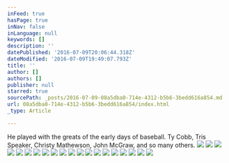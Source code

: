 ```yaml
---
inFeed: true
hasPage: true
inNav: false
inLanguage: null
keywords: []
description: ''
datePublished: '2016-07-09T20:06:44.318Z'
dateModified: '2016-07-09T19:49:07.793Z'
title: ''
author: []
authors: []
publisher: null
starred: true
sourcePath: _posts/2016-07-09-08a5dba0-714e-4312-b5b6-3bedd616a854.md
url: 08a5dba0-714e-4312-b5b6-3bedd616a854/index.html
_type: Article

---
```

He played with the greats of the early days of baseball. Ty Cobb, Tris Speaker, Christy Mathewson, John McGraw, and so many others.
![](https://the-grid-user-content.s3-us-west-2.amazonaws.com/310e2933-4199-4b79-9fd7-7436271bd51b.jpg)
![](https://the-grid-user-content.s3-us-west-2.amazonaws.com/aeabfd6a-ccba-4825-a330-a423ae92eeb5.jpg)
![](https://the-grid-user-content.s3-us-west-2.amazonaws.com/f97ed703-37aa-4972-88bd-5a0efff23357.jpg)
![](https://the-grid-user-content.s3-us-west-2.amazonaws.com/300ae34f-965e-4f39-833c-236813c26577.jpg)
![](https://the-grid-user-content.s3-us-west-2.amazonaws.com/bb971e3a-44db-45ef-b18a-baca87deffe7.jpg)
![](https://the-grid-user-content.s3-us-west-2.amazonaws.com/4ed79644-f2ad-4fb1-a0f3-5e444747e1a0.jpg)
![](https://the-grid-user-content.s3-us-west-2.amazonaws.com/4e2ea6c0-0ca9-4377-9859-3e7a02c045ec.jpg)
![](https://the-grid-user-content.s3-us-west-2.amazonaws.com/b3a81e7d-0811-4db0-b20b-7273118ca573.jpg)
![](https://the-grid-user-content.s3-us-west-2.amazonaws.com/23dd46a3-a594-44d5-83af-aa9ef025f254.jpg)
![](https://the-grid-user-content.s3-us-west-2.amazonaws.com/05baba5e-dfad-4ff5-8666-f06039298399.jpg)
![](https://the-grid-user-content.s3-us-west-2.amazonaws.com/f593db1b-3d04-4e00-9b49-7b962e746fae.jpg)
![](https://the-grid-user-content.s3-us-west-2.amazonaws.com/64145424-647e-4c92-8825-bffe70fb179a.jpg)
![](https://the-grid-user-content.s3-us-west-2.amazonaws.com/25cc81ce-8bc9-4154-a891-7e2f72183e76.jpg)
![](https://the-grid-user-content.s3-us-west-2.amazonaws.com/06bd05b6-f626-46cd-8dce-ac1c2f3c7b00.jpg)
![](https://the-grid-user-content.s3-us-west-2.amazonaws.com/b5c3ef5b-764f-4cca-ae90-906955bd2111.jpg)
![](https://the-grid-user-content.s3-us-west-2.amazonaws.com/3cb50e27-0d4c-4899-b742-d99994dbebcf.jpg)
![](https://the-grid-user-content.s3-us-west-2.amazonaws.com/f19e7d6b-54ab-4a4f-992d-a1149d3d40f2.jpg)
![](https://the-grid-user-content.s3-us-west-2.amazonaws.com/c6d05545-250b-469e-aafd-ea110c82b5a2.jpg)
![](https://the-grid-user-content.s3-us-west-2.amazonaws.com/5f5f7622-ae6b-4ff7-96bc-b34a44ca405f.jpg)
![](https://the-grid-user-content.s3-us-west-2.amazonaws.com/5284b5b6-d380-4d47-8a3f-8d3456069a6c.jpg)